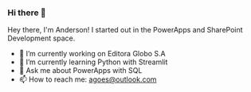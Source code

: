 ### Hi there 👋

Hey there, I'm Anderson! I started out in the PowerApps and SharePoint Development space. 

- 🔭 I’m currently working on Editora Globo S.A
- 🌱 I’m currently learning Python with Streamlit
- 💬 Ask me about PowerApps with SQL 
- 📫 How to reach me: agoes@outlook.com

<!--
**theagoes/theagoes** is a ✨ _special_ ✨ repository because its `README.md` (this file) appears on your GitHub profile.

Here are some ideas to get you started:

- 🔭 I’m currently working on Editora Globo S.A
- 🌱 I’m currently learning Python with Streamlit
- 💬 Ask me about PowerApps with SQL 
- 📫 How to reach me: agoes@outlook.com
-->
